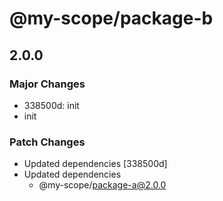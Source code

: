 # @my-scope/package-b

## 2.0.0

### Major Changes

- 338500d: init
- init

### Patch Changes

- Updated dependencies [338500d]
- Updated dependencies
  - @my-scope/package-a@2.0.0
